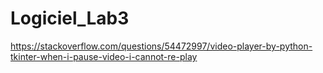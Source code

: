 # Logiciel_Lab3

https://stackoverflow.com/questions/54472997/video-player-by-python-tkinter-when-i-pause-video-i-cannot-re-play
